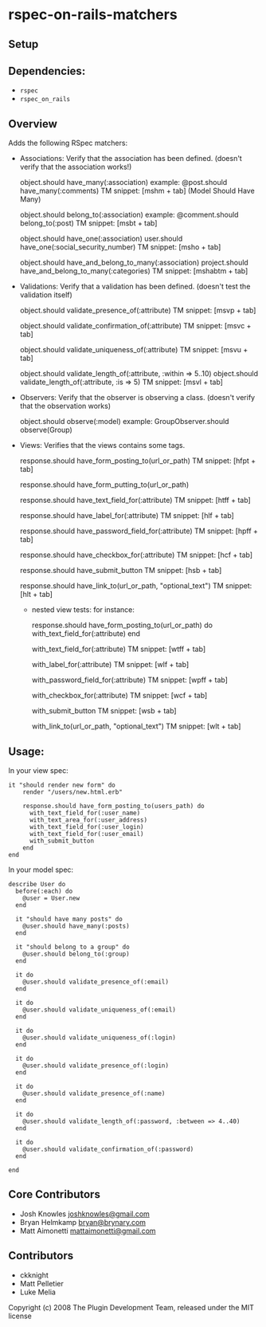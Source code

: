 rspec-on-rails-matchers
=======================

Setup
------

Dependencies:
-------------

* `rspec`
* `rspec_on_rails`

Overview
--------

Adds the following RSpec matchers:

* Associations:
    Verify that the association has been defined. (doesn't verify that the association works!)

    object.should have_many(:association)
    example: @post.should have_many(:comments)
    TM snippet: [mshm + tab] (Model Should Have Many)

    object.should belong_to(:association)
    example: @comment.should belong_to(:post)
    TM snippet: [msbt + tab]

    object.should have_one(:association)
    user.should have_one(:social_security_number)
    TM snippet: [msho + tab]

    object.should have_and_belong_to_many(:association)
    project.should have_and_belong_to_many(:categories)
    TM snippet: [mshabtm + tab]


* Validations:
    Verify that a validation has been defined. (doesn't test the validation itself)

    object.should validate_presence_of(:attribute)
    TM snippet: [msvp + tab]

    object.should validate_confirmation_of(:attribute)
    TM snippet: [msvc + tab]

    object.should validate_uniqueness_of(:attribute)
    TM snippet: [msvu + tab]

    object.should validate_length_of(:attribute, :within => 5..10)
    object.should validate_length_of(:attribute, :is => 5)
    TM snippet: [msvl + tab]

* Observers:
    Verify that the observer is observing a class. (doesn't verify that the observation works)
    
    object.should observe(:model)
    example: GroupObserver.should observe(Group)

* Views:
    Verifies that the views contains some tags.

    response.should have_form_posting_to(url_or_path)
    TM snippet: [hfpt + tab]

    response.should have_form_putting_to(url_or_path)
    
    response.should have_text_field_for(:attribute)
    TM snippet: [htff + tab]

    response.should have_label_for(:attribute)
    TM snippet: [hlf + tab]

    response.should have_password_field_for(:attribute)
    TM snippet: [hpff + tab]

    response.should have_checkbox_for(:attribute)
    TM snippet: [hcf + tab]

    response.should have_submit_button
    TM snippet: [hsb + tab]

    response.should have_link_to(url_or_path, "optional_text")
    TM snippet: [hlt + tab]

  * nested view tests:
      for instance:

      response.should have_form_posting_to(url_or_path) do
        with_text_field_for(:attribute)
      end

      with_text_field_for(:attribute)
      TM snippet: [wtff + tab]

      with_label_for(:attribute)
      TM snippet: [wlf + tab]

      with_password_field_for(:attribute)
      TM snippet: [wpff + tab]

      with_checkbox_for(:attribute)
      TM snippet: [wcf + tab]

      with_submit_button
      TM snippet: [wsb + tab]

      with_link_to(url_or_path, "optional_text")
      TM snippet: [wlt + tab]

Usage:
------

In your view spec:

    it "should render new form" do
        render "/users/new.html.erb"

        response.should have_form_posting_to(users_path) do
          with_text_field_for(:user_name)
          with_text_area_for(:user_address)
          with_text_field_for(:user_login)
          with_text_field_for(:user_email)
          with_submit_button
        end
    end

In your model spec:

    describe User do
      before(:each) do
        @user = User.new
      end

      it "should have many posts" do
        @user.should have_many(:posts)
      end

      it "should belong to a group" do
        @user.should belong_to(:group)
      end

      it do
        @user.should validate_presence_of(:email)
      end

      it do
        @user.should validate_uniqueness_of(:email)
      end

      it do
        @user.should validate_uniqueness_of(:login)
      end

      it do
        @user.should validate_presence_of(:login)
      end

      it do
        @user.should validate_presence_of(:name)
      end

      it do
        @user.should validate_length_of(:password, :between => 4..40)
      end

      it do
        @user.should validate_confirmation_of(:password)
      end

    end

Core Contributors
-----------------

* Josh Knowles <joshknowles@gmail.com>
* Bryan Helmkamp <bryan@brynary.com>
* Matt Aimonetti <mattaimonetti@gmail.com>

Contributors
-------------

* ckknight
* Matt Pelletier
* Luke Melia

Copyright (c) 2008 The Plugin Development Team, released under the MIT license